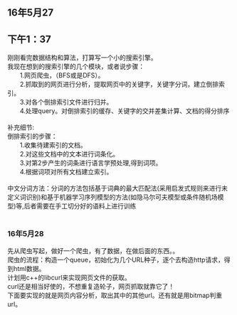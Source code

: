 <h2>16年5月27</h2>
<h2>下午1：37</h2>
刚刚看完数据结构和算法，打算写一个小的搜索引擎。<br>
我现在想到的搜索引擎的几个模块，或者说步骤：<br>
&emsp;&emsp;1.网页爬虫，（BFS或是DFS）。<br>
&emsp;&emsp;2.抓取到的网页进行分析，提取网页中的关键字，关键字分词，建立倒排索引。<br>
&emsp;&emsp;3.对各个倒排索引文件进行归并。<br>
&emsp;&emsp;4.处理query。对倒排索引的缓存、关键字的交并差集计算、文档的得分排序<br>
<br>
补充细节:<br>
倒排索引的步骤：<br>
&emsp;&emsp;1.收集待建索引的文档。<br>
&emsp;&emsp;2.对这些文档中的文本进行词条化。<br>
&emsp;&emsp;3.对第2步产生的词条进行语言学预处理,得到词项。<br>
&emsp;&emsp;4.根据词项对所有文档建立索引。<br>
<br>
中文分词方法：分词的方法包括基于词典的最大匹配法(采用启发式规则来进行未定义词识别)和基于机器学习序列模型的方法(如隐马尔可夫模型或条件随机场模型)等,后者需要在手工切分好的语料上进行训练<br>
<br>
<h3>16年5月28</h3>
先从爬虫写起，做好一个爬虫，有了数据，在做后面的东西。。<br>
爬虫的流程：构造一个queue，初始化为几个URL种子，逐个去构造http请求，得到html数据。<br>
计划用c++的libcurl来实现网页文件的获取。<br>
curl还是相当好使的，不想重复造轮子，网页抓取就靠它了！<br>
下面要实现的就是网页内容分析，取出其中的其他url。还有就是用bitmap判重url。<br>
